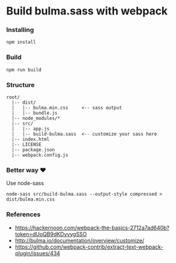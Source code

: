 # Build bulma.sass with webpack

### Installing

```
npm install
```

### Build

```
npm run build
```

### Structure

```
root/
  |-- dist/
  |   |-- bulma.min.css     <-- sass output
  |   |-- bundle.js
  |-- node_modules/*
  |-- src/
  |   |-- app.js
  |   |-- build-bulma.sass  <-- customize your sass here
  |-- index.html
  |-- LICENSE
  |-- package.json
  |-- webpack.config.js
```

### Better way :heart:
Use node-sass
```
node-sass src/build-bulma.sass --output-style compressed > dist/bulma.min.css
```

### References
* https://hackernoon.com/webpack-the-basics-2712a7ad640b?token=dUoQB9dKDyvygSSO
* http://bulma.io/documentation/overview/customize/
* https://github.com/webpack-contrib/extract-text-webpack-plugin/issues/434

